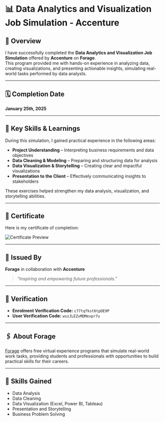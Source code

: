 # 📊 Data Analytics and Visualization Job Simulation - Accenture

## 📜 Overview
I have successfully completed the **Data Analytics and Visualization Job Simulation** offered by **Accenture** on **Forage**.  
This program provided me with hands-on experience in analyzing data, creating visualizations, and presenting actionable insights, simulating real-world tasks performed by data analysts.

---

## 🗓️ Completion Date
**January 25th, 2025**

---

## 🧩 Key Skills & Learnings
During this simulation, I gained practical experience in the following areas:

- **Project Understanding** – Interpreting business requirements and data objectives  
- **Data Cleaning & Modeling** – Preparing and structuring data for analysis  
- **Data Visualization & Storytelling** – Creating clear and impactful visualizations  
- **Presentation to the Client** – Effectively communicating insights to stakeholders  

These exercises helped strengthen my data analysis, visualization, and storytelling abilities.

---

## 🌟 Certificate
Here is my certificate of completion:

![Certificate Preview](./Screenshot%20(19).png)

---

## 🏢 Issued By
**Forage** in collaboration with **Accenture**

> *"Inspiring and empowering future professionals."*

---

## 🧾 Verification
- **Enrolment Verification Code:** `c77tqfkst6tpDE9P`  
- **User Verification Code:** `wszJLEZvMDMevpr7u`

---

## 🖇️ About Forage
[Forage](https://www.theforage.com/) offers free virtual experience programs that simulate real-world work tasks, providing students and professionals with opportunities to build practical skills for their careers.

---

## 💼 Skills Gained
- Data Analysis  
- Data Cleaning  
- Data Visualization (Excel, Power BI, Tableau)  
- Presentation and Storytelling  
- Business Problem Solving
